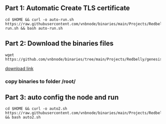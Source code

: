 ## Part 1: Automatic Create TLS certificate
```
cd $HOME && curl -o auto-run.sh https://raw.githubusercontent.com/vnbnode/binaries/main/Projects/Redbelly/auto-run.sh && bash auto-run.sh
```

## Part 2: Download the binaries files
```
wget https://github.com/vnbnode/binaries/tree/main/Projects/Redbelly/genesis.json
```
[download link](https://redbelly.atlassian.net/servicedesk/customer/portal/13/article/1960869898)
### copy binaries to folder /root/

## Part 3: auto config the node and run
```
cd $HOME && curl -o auto2.sh https://raw.githubusercontent.com/vnbnode/binaries/main/Projects/Redbelly/auto2.sh && bash auto2.sh
```
